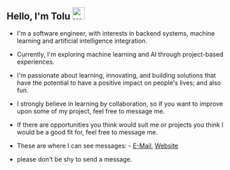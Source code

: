 ## Hello, I'm Tolu <img src="https://emoji.slack-edge.com/T02HBS55FCG/cool-doge/aa3c8fd9037a0604.gif" width="28" alt="what's up?">


* I'm a software engineer, with interests in backend systems, machine learning and artificial intelligence integration.

* Currently, I'm exploring machine learning and AI through project-based experiences.

* I'm passionate about learning, innovating, and building solutions that have the potential to have a positive impact on people's lives; and also fun.

* I strongly believe in learning by collaboration, so if you want to improve upon some of my project, feel free to message me.

* If there are opportunities you think would suit me or projects you think I would be a good fit for, feel free to message me.

* These are where I can see messages: - [E-Mail](mailto:dotolulope2@gmail.com?&cc=dotolulope2@gmail.com&subject=Hi%20Tolu,%20Saw%20your%20profile%20on%20GitHub&body=Hi%20Tolu%20I%20am%20%E2%80%A6), [Website](https://tolulopejoel.github.io)

* please don't be shy to send a message.
